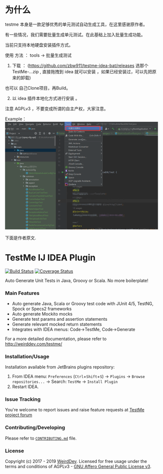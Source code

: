 # 为什么
 testme 本身是一款足够优秀的单元测试自动生成工具，在这里感谢原作者。
 
 有一些情况，我们需要批量生成单元测试。在此基础上加入批量生成功能。 
 
 当前只支持本地硬盘安装插件方式。
 
 使用 方法 ：
 tools -> 批量生成测试

  1. 下载 ： (https://github.com/zbw911/testme-idea-bat/releases   选那个 TestMe-...zip , 直接拖拽到 idea 就可以安装 ，如果已经安装过，可以先把原来的卸载)
  
   也可以 自己Clone项目，再Build。
 
  2.  以 idea 插件本地化方式进行安装 。
 

 注意 AGPLv3 ，不要变成所谓的自主产权，大家注意。
 
 Example：
 ![alt example](https://github.com/zbw911/testme-idea-bat/blob/master/Example.png)

下面是作者原文.

# TestMe IJ IDEA Plugin
[![Build Status](https://travis-ci.org/wrdv/testme-idea.svg?branch=master)](https://travis-ci.org/wrdv/testme-idea)
[![Coverage Status](https://coveralls.io/repos/github/wrdv/testme-idea/badge.svg?branch=master)](https://coveralls.io/github/wrdv/testme-idea?branch=master)

Auto Generate Unit Tests in Java, Groovy or Scala.
No more boilerplate!

### Main Features
- Auto generate Java, Scala or Groovy test code with JUnit 4/5, TestNG, Spock or Specs2 frameworks
- Auto generate Mockito mocks
- Generate test params and assertion statements
- Generate relevant mocked return statements
- Integrates with IDEA menus: Code->TestMe, Code->Generate

For a more detailed documentation, please refer to http://weirddev.com/testme/

### Installation/Usage
Installation available from JetBrains plugins repository:
1. From IDEA menu: `Preferences` (`Ctrl`+`Shift`+`S`) -> `Plugins` -> `Browse repositories...` -> Search: `TestMe` -> `Install Plugin`
2. Restart IDEA.


### Issue Tracking
You're welcome to report issues and raise feature requests at [TestMe project forum](http://weirddev.com/forum#!/testme)

### Contributing/Developing
Please refer to [`CONTRIBUTING.md`](./CONTRIBUTING.md) file.


### License
Copyright (c) 2017 - 2019 [WeirdDev](http://weirddev.com). Licensed for free usage under the terms and conditions of AGPLv3 - [GNU Affero General Public License v3](https://www.gnu.org/licenses/agpl-3.0.en.html).
